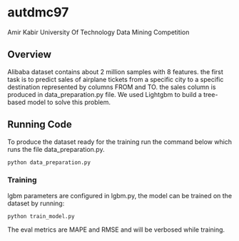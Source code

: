 # autdmc97
Amir Kabir University Of Technology Data Mining Competition

## Overview
Alibaba dataset contains about 2 million samples with 8 features. the first task is to predict sales of airplane tickets from a specific city to a specific destination represented by columns FROM and TO. the sales column is produced in data_preparation.py file.
We used Lightgbm to build a tree-based model to solve this problem.

## Running Code
To produce the dataset ready for the training run the command below which runs the file data_preparation.py.

```
python data_preparation.py
```
### Training
lgbm parameters are configured in lgbm.py, the model can be trained on the dataset by running:

```
python train_model.py
```
The eval metrics are MAPE and RMSE and will be verbosed while training.

